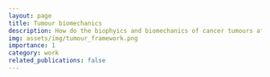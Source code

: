 ```yaml
---
layout: page
title: Tumour biomechanics
description: How do the biophyics and biomechanics of cancer tumours affect their response to chemotherapy?
img: assets/img/tumour_framework.png
importance: 1
category: work
related_publications: false
---
```


